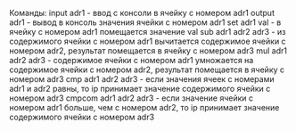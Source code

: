 Команды:
input adr1  - ввод с консоли в ячейку с номером adr1
output adr1 - вывод в консоль значения ячейки с номером adr1
set adr1 val - в ячейку с номером adr1 помещается значение val
sub adr1 adr2 adr3 - из содержимого ячейки с номером adr1 вычитается содержимое ячейки с номером adr2, результат помещается в ячейку с номером adr3
mul adr1 adr2 adr3 - содержимое ячейки с номером adr1 умножается на содержимое ячейки с номером adr2, результат помещается в ячейку с номером adr3
cmp adr1 adr2 adr3 - если значения ячеек с номерами adr1 и adr2 равны, то ip принимает значение содержимого ячейки с номером adr3
cmpcom adr1 adr2 adr3 - если значение ячейки с номером adr1 больше, чем с номером adr2, то ip принимает значение содержимого ячейки с номером adr3
